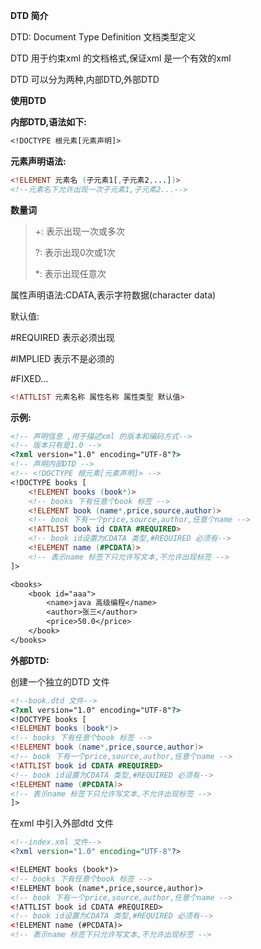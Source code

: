 **DTD 简介**

DTD: Document Type Definition  文档类型定义

DTD 用于约束xml 的文档格式,保证xml 是一个有效的xml 

DTD 可以分为两种,内部DTD,外部DTD

**使用DTD**

**内部DTD,语法如下:**

```dtd
<!DOCTYPE 根元素[元素声明]>
```

**元素声明语法:**

```dtd
<!ELEMENT 元素名 (子元素1[,子元素2,...])>
<!--元素名下允许出现一次子元素1,子元素2...-->
```

**数量词**

> +: 表示出现一次或多次
>
> ?: 表示出现0次或1次
>
> *: 表示出现任意次

属性声明语法:CDATA,表示字符数据(character data)

默认值:

#REQUIRED 表示必须出现

#IMPLIED	表示不是必须的

#FIXED...

```dtd
<!ATTLIST 元素名称 属性名称 属性类型 默认值>
```

**示例:**

```dtd
<!-- 声明信息 ,用于描述xml 的版本和编码方式-->
<!-- 版本只有是1.0 -->
<?xml version="1.0" encoding="UTF-8"?>
<!-- 声明内部DTD -->
<!-- <!DOCTYPE 根元素[元素声明]> -->
<!DOCTYPE books [
    <!ELEMENT books (book*)>
    <!-- books 下有任意个book 标签 -->
    <!ELEMENT book (name*,price,source,author)>
    <!-- book 下有一个price,source,author,任意个name -->
    <!ATTLIST book id CDATA #REQUIRED>
    <!-- book id设置为CDATA 类型,#REQUIRED 必须有-->
    <!ELEMENT name (#PCDATA)>
    <!-- 表示name 标签下只允许写文本,不允许出现标签 -->
]>

<books>
    <book id="aaa">
        <name>java 高级编程</name>
        <author>张三</author>
        <price>50.0</price>
    </book>
</books>
```

**外部DTD:**

创建一个独立的DTD 文件

```dtd
<!--book.dtd 文件-->
<?xml version="1.0" encoding="UTF-8"?>
<!DOCTYPE books [
<!ELEMENT books (book*)>
<!-- books 下有任意个book 标签 -->
<!ELEMENT book (name*,price,source,author)>
<!-- book 下有一个price,source,author,任意个name -->
<!ATTLIST book id CDATA #REQUIRED>
<!-- book id设置为CDATA 类型,#REQUIRED 必须有-->
<!ELEMENT name (#PCDATA)>
<!-- 表示name 标签下只允许写文本,不允许出现标签 -->
]>
```

在xml 中引入外部dtd 文件

```xml
<!--index.xml 文件-->
<?xml version="1.0" encoding="UTF-8"?>

<!ELEMENT books (book*)>
<!-- books 下有任意个book 标签 -->
<!ELEMENT book (name*,price,source,author)>
<!-- book 下有一个price,source,author,任意个name -->
<!ATTLIST book id CDATA #REQUIRED>
<!-- book id设置为CDATA 类型,#REQUIRED 必须有-->
<!ELEMENT name (#PCDATA)>
<!-- 表示name 标签下只允许写文本,不允许出现标签 -->

```

